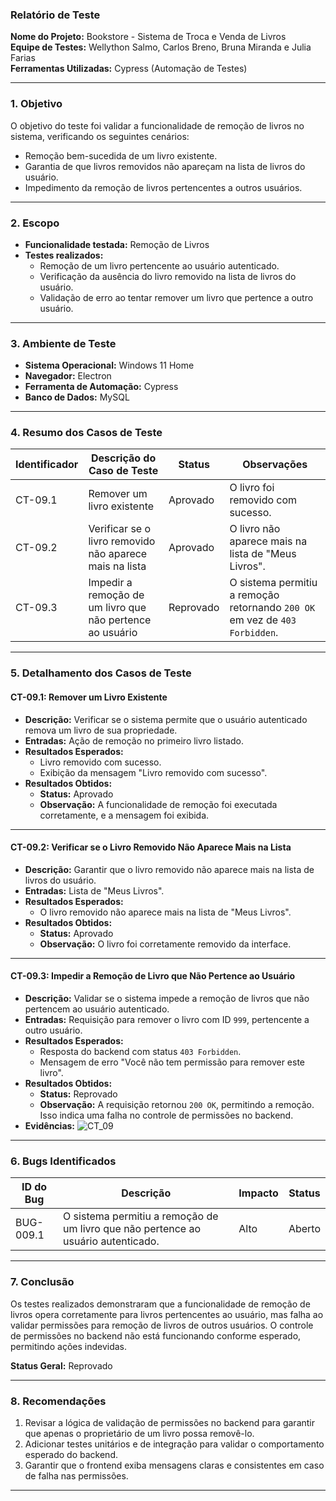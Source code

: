 
### **Relatório de Teste**

**Nome do Projeto:** Bookstore - Sistema de Troca e Venda de Livros  
**Equipe de Testes:** Wellython Salmo, Carlos Breno, Bruna Miranda e Julia Farias  
**Ferramentas Utilizadas:** Cypress (Automação de Testes)  

---

### **1. Objetivo**
O objetivo do teste foi validar a funcionalidade de remoção de livros no sistema, verificando os seguintes cenários:
- Remoção bem-sucedida de um livro existente.
- Garantia de que livros removidos não apareçam na lista de livros do usuário.
- Impedimento da remoção de livros pertencentes a outros usuários.

---

### **2. Escopo**
- **Funcionalidade testada:** Remoção de Livros  
- **Testes realizados:**
  - Remoção de um livro pertencente ao usuário autenticado.
  - Verificação da ausência do livro removido na lista de livros do usuário.
  - Validação de erro ao tentar remover um livro que pertence a outro usuário.

---

### **3. Ambiente de Teste**
- **Sistema Operacional:** Windows 11 Home  
- **Navegador:** Electron  
- **Ferramenta de Automação:** Cypress  
- **Banco de Dados:** MySQL  

---

### **4. Resumo dos Casos de Teste**

| **Identificador** | **Descrição do Caso de Teste**                                    | **Status** | **Observações**                                   |
|--------------------|------------------------------------------------------------------|------------|--------------------------------------------------|
| CT-09.1            | Remover um livro existente                                     | Aprovado   | O livro foi removido com sucesso.               |
| CT-09.2            | Verificar se o livro removido não aparece mais na lista        | Aprovado   | O livro não aparece mais na lista de "Meus Livros". |
| CT-09.3            | Impedir a remoção de um livro que não pertence ao usuário      | Reprovado  | O sistema permitiu a remoção retornando `200 OK` em vez de `403 Forbidden`. |

---

### **5. Detalhamento dos Casos de Teste**

#### **CT-09.1: Remover um Livro Existente**
- **Descrição:** Verificar se o sistema permite que o usuário autenticado remova um livro de sua propriedade.
- **Entradas:** Ação de remoção no primeiro livro listado.
- **Resultados Esperados:**  
  - Livro removido com sucesso.  
  - Exibição da mensagem "Livro removido com sucesso".  
- **Resultados Obtidos:**  
  - **Status:** Aprovado  
  - **Observação:** A funcionalidade de remoção foi executada corretamente, e a mensagem foi exibida.  

---

#### **CT-09.2: Verificar se o Livro Removido Não Aparece Mais na Lista**
- **Descrição:** Garantir que o livro removido não aparece mais na lista de livros do usuário.
- **Entradas:** Lista de "Meus Livros".
- **Resultados Esperados:**  
  - O livro removido não aparece mais na lista de "Meus Livros".  
- **Resultados Obtidos:**  
  - **Status:** Aprovado  
  - **Observação:** O livro foi corretamente removido da interface.  

---

#### **CT-09.3: Impedir a Remoção de Livro que Não Pertence ao Usuário**
- **Descrição:** Validar se o sistema impede a remoção de livros que não pertencem ao usuário autenticado.
- **Entradas:** Requisição para remover o livro com ID `999`, pertencente a outro usuário.
- **Resultados Esperados:**  
  - Resposta do backend com status `403 Forbidden`.  
  - Mensagem de erro "Você não tem permissão para remover este livro".  
- **Resultados Obtidos:**  
  - **Status:** Reprovado  
  - **Observação:** A requisição retornou `200 OK`, permitindo a remoção. Isso indica uma falha no controle de permissões no backend.  
- **Evidências:**
  ![CT_09](https://drive.google.com/uc?export=view&id=1-LEK2_OYXLM4_Fi1gmMVZ28kty85IDQU)

  
---

### **6. Bugs Identificados**

| **ID do Bug** | **Descrição**                                       | **Impacto** | **Status** |
|---------------|-----------------------------------------------------|-------------|------------|
| BUG-009.1     | O sistema permitiu a remoção de um livro que não pertence ao usuário autenticado. | Alto        | Aberto     |

---

### **7. Conclusão**
Os testes realizados demonstraram que a funcionalidade de remoção de livros opera corretamente para livros pertencentes ao usuário, mas falha ao validar permissões para remoção de livros de outros usuários. O controle de permissões no backend não está funcionando conforme esperado, permitindo ações indevidas.

**Status Geral:** Reprovado  

---

### **8. Recomendações**
1. Revisar a lógica de validação de permissões no backend para garantir que apenas o proprietário de um livro possa removê-lo.
2. Adicionar testes unitários e de integração para validar o comportamento esperado do backend.
3. Garantir que o frontend exiba mensagens claras e consistentes em caso de falha nas permissões.

---
